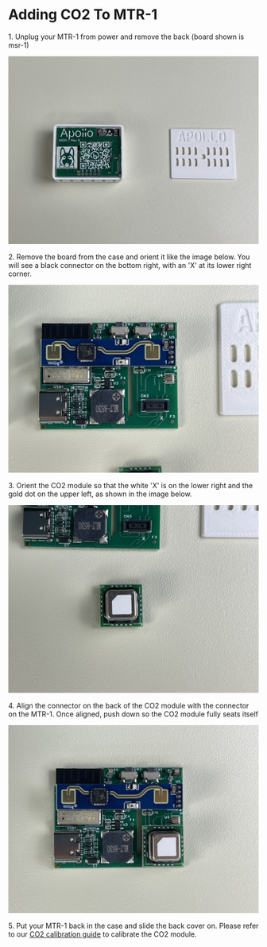 # Adding CO2 To MTR-1

1\. Unplug your MTR-1 from power and remove the back (board shown is msr-1)

![IMG_3784.jpeg](../assets/img-3784.jpeg)

2\. Remove the board from the case and orient it like the image below. You will see a black connector on the bottom right, with an 'X' at its lower right corner.

![IMG_3788.jpeg](../assets/img-3788.jpeg)

3\. Orient the CO2 module so that the white 'X' is on the lower right and the gold dot on the upper left, as shown in the image below.

![IMG_3787.jpeg](../assets/img-3787.jpeg)

4\. Align the connector on the back of the CO2 module with the connector on the MTR-1. Once aligned, push down so the CO2 module fully seats itself

![IMG_3789.jpeg](../assets/img-3789.jpeg)

5\. Put your MTR-1 back in the case and slide the back cover on. Please refer to our [CO2 calibration guide](https://wiki.apolloautomation.com/products/general/calibrating-and-updating/co2-calibration/ "CO2 Calibration") to calibrate the CO2 module.